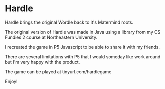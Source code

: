 # Hardle
Hardle brings the original Wordle back to it's Matermind roots.

The original version of Hardle was made in Java using a library from my CS Fundies 2 course at Northeastern University.

I recreated the game in P5 Javascript to be able to share it with my friends. 

There are several limitations with P5 that I would someday like work around but I'm very happy with the product. 

The game can be played at tinyurl.com/hardlegame 

Enjoy!
